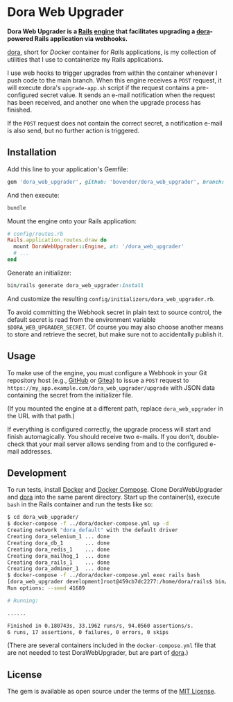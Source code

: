 # Dora Web Upgrader

**Dora Web Upgrader is a [Rails] [engine] that facilitates upgrading a
[dora]-powered Rails application via webhooks.**

[dora], short for *Do*cker container for *Ra*ils applications, is my
collection of utilities that I use to containerize my Rails applications.

I use web hooks to trigger upgrades from within the container whenever I push
code to the main branch. When this engine receives a `POST` request, it will
execute dora's `upgrade-app.sh` script if the request contains a pre-configured
secret value. It sends an e-mail notification when the request has been received,
and another one when the upgrade process has finished.

If the `POST` request does not contain the correct secret, a notification
e-mail is also send, but no further action is triggered.

## Installation

Add this line to your application's Gemfile:

```ruby
gem 'dora_web_upgrader', github: 'bovender/dora_web_upgrader', branch: 'main'
```

And then execute:

```bash
bundle
```

Mount the engine onto your Rails application:

```ruby
# config/routes.rb
Rails.application.routes.draw do
  mount DoraWebUpgrader::Engine, at: '/dora_web_upgrader'
  # ...
end
```

Generate an initializer:

```ruby
bin/rails generate dora_web_upgrader:install
```

And customize the resulting `config/initializers/dora_web_upgrader.rb`.

To avoid committing the Webhook secret in plain text to source control, the
default secret is read from the environment variable `$DORA_WEB_UPGRADER_SECRET`.
Of course you may also choose another means to store and retrieve the secret,
but make sure not to accidentally publish it.

## Usage

To make use of the engine, you must configure a Webhook in your Git repository
host (e.g., [GitHub] or [Gitea]) to issue a `POST` request to
`https://my_app.example.com/dora_web_upgrader/upgrade` with JSON data containing
the secret from the initializer file.

(If you mounted the engine at a different path, replace `dora_web_upgrader` in
the URL with that path.)

If everything is configured correctly, the upgrade process will start and finish
automagically. You should receive two e-mails. If you don't, double-check that
your mail server allows sending from and to the configured e-mail addresses.

## Development

To run tests, install [Docker] and [Docker Compose]. Clone DoraWebUpgrader and
[dora] into the same parent directory. Start up the container(s), execute `bash`
in the Rails container and run the tests like so:

```bash
$ cd dora_web_upgrader/
$ docker-compose -f ../dora/docker-compose.yml up -d
Creating network "dora_default" with the default driver
Creating dora_selenium_1 ... done
Creating dora_db_1       ... done
Creating dora_redis_1    ... done
Creating dora_mailhog_1  ... done
Creating dora_rails_1    ... done
Creating dora_adminer_1  ... done
$ docker-compose -f ../dora/docker-compose.yml exec rails bash
[dora_web_upgrader development]root@459cb7dc2277:/home/dora/rails$ bin/rails test
Run options: --seed 41689

# Running:

......

Finished in 0.180743s, 33.1962 runs/s, 94.0560 assertions/s.
6 runs, 17 assertions, 0 failures, 0 errors, 0 skips
```

(There are several containers included in the `docker-compose.yml` file that
are not needed to test DoraWebUpgrader, but are part of [dora].)

## License

The gem is available as open source under the terms of the [MIT License](https://opensource.org/licenses/MIT).

[docker]: https://docs.docker.com/engine/install/ubuntu/
[docker compose]: https://docs.docker.com/compose/install/
[dora]: https://github.com/bovender/dora
[engine]: https://guides.rubyonrails.org/engines.html
[gitea]: https://gitea.io
[github]: https://github.com
[Rails]: https://rubyonrails.org
